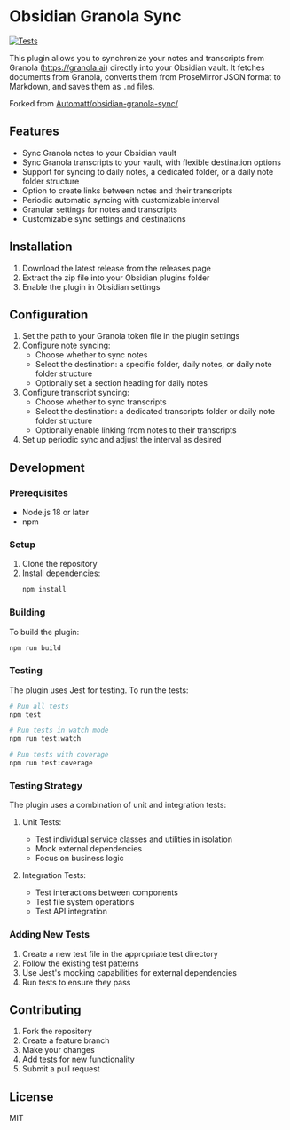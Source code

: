 # Obsidian Granola Sync

[![Tests](https://github.com/tomelliot/obsidian-granola-sync/actions/workflows/release.yml/badge.svg)](https://github.com/tomelliot/obsidian-granola-sync/actions/workflows/release.yml)

This plugin allows you to synchronize your notes and transcripts from Granola (https://granola.ai) directly into your Obsidian vault. It fetches documents from Granola, converts them from ProseMirror JSON format to Markdown, and saves them as `.md` files.

Forked from [Automatt/obsidian-granola-sync/](https://github.com/Automatt/obsidian-granola-sync/)

## Features

- Sync Granola notes to your Obsidian vault
- Sync Granola transcripts to your vault, with flexible destination options
- Support for syncing to daily notes, a dedicated folder, or a daily note folder structure
- Option to create links between notes and their transcripts
- Periodic automatic syncing with customizable interval
- Granular settings for notes and transcripts
- Customizable sync settings and destinations

## Installation

1. Download the latest release from the releases page
2. Extract the zip file into your Obsidian plugins folder
3. Enable the plugin in Obsidian settings

## Configuration

1. Set the path to your Granola token file in the plugin settings
2. Configure note syncing:
   - Choose whether to sync notes
   - Select the destination: a specific folder, daily notes, or daily note folder structure
   - Optionally set a section heading for daily notes
3. Configure transcript syncing:
   - Choose whether to sync transcripts
   - Select the destination: a dedicated transcripts folder or daily note folder structure
   - Optionally enable linking from notes to their transcripts
4. Set up periodic sync and adjust the interval as desired

## Development

### Prerequisites

- Node.js 18 or later
- npm

### Setup

1. Clone the repository
2. Install dependencies:
   ```bash
   npm install
   ```

### Building

To build the plugin:
```bash
npm run build
```

### Testing

The plugin uses Jest for testing. To run the tests:

```bash
# Run all tests
npm test

# Run tests in watch mode
npm run test:watch

# Run tests with coverage
npm run test:coverage
```

### Testing Strategy

The plugin uses a combination of unit and integration tests:

1. Unit Tests:
   - Test individual service classes and utilities in isolation
   - Mock external dependencies
   - Focus on business logic

2. Integration Tests:
   - Test interactions between components
   - Test file system operations
   - Test API integration

### Adding New Tests

1. Create a new test file in the appropriate test directory
2. Follow the existing test patterns
3. Use Jest's mocking capabilities for external dependencies
4. Run tests to ensure they pass

## Contributing

1. Fork the repository
2. Create a feature branch
3. Make your changes
4. Add tests for new functionality
5. Submit a pull request

## License

MIT
